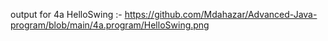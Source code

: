 output for 4a HelloSwing :- https://github.com/Mdahazar/Advanced-Java-program/blob/main/4a.program/HelloSwing.png
